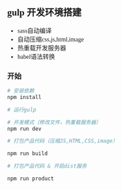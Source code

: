<font face="微软雅黑">

## gulp 开发环境搭建

- sass自动编译
- 自动压缩css,js,html,image
- 热重载开发服务器
- babel语法转换

### 开始

```bash
# 安装依赖
npm install

# 运行gulp

# 开发模式（修改文件，热重载服务器）
npm run dev 

# 打包产品代码（压缩JS,HTML,CSS,image）

npm run build

# 打包产品代码 & 开启dist服务

npm run product
```